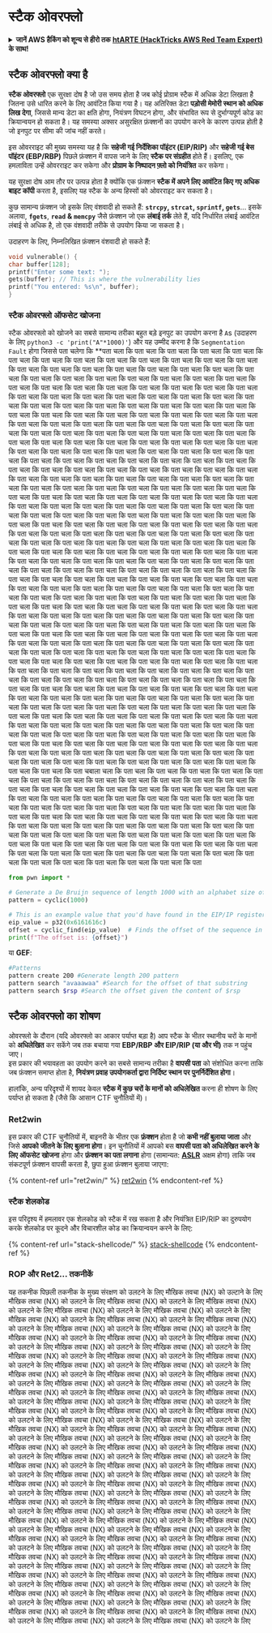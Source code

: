 # स्टैक ओवरफ्लो

<details>

<summary><strong>जानें AWS हैकिंग को शून्य से हीरो तक</strong> <a href="https://training.hacktricks.xyz/courses/arte"><strong>htARTE (HackTricks AWS Red Team Expert)</strong></a><strong> के साथ!</strong></summary>

HackTricks का समर्थन करने के अन्य तरीके:

* यदि आप अपनी **कंपनी का विज्ञापन HackTricks में देखना चाहते हैं** या **HackTricks को PDF में डाउनलोड करना चाहते हैं** तो [**सब्सक्रिप्शन प्लान्स**](https://github.com/sponsors/carlospolop) देखें!
* [**आधिकारिक PEASS और HackTricks स्वैग**](https://peass.creator-spring.com) प्राप्त करें
* हमारे विशेष [**NFTs**](https://opensea.io/collection/the-peass-family) कलेक्शन **The PEASS Family** की खोज करें
* **शामिल हों** 💬 [**डिस्कॉर्ड समूह**](https://discord.gg/hRep4RUj7f) या [**टेलीग्राम समूह**](https://t.me/peass) और हमें **ट्विटर** 🐦 [**@hacktricks\_live**](https://twitter.com/hacktricks\_live)** पर फॉलो** करें।
* **अपने हैकिंग ट्रिक्स साझा करें, PRs सबमिट करके** [**HackTricks**](https://github.com/carlospolop/hacktricks) और [**HackTricks Cloud**](https://github.com/carlospolop/hacktricks-cloud) github repos में।

</details>

## स्टैक ओवरफ्लो क्या है

**स्टैक ओवरफ्लो** एक सुरक्षा दोष है जो उस समय होता है जब कोई प्रोग्राम स्टैक में अधिक डेटा लिखता है जितना उसे धारित करने के लिए आवंटित किया गया है। यह अतिरिक्त डेटा **पड़ोसी मेमोरी स्थान को अधिक लिख देगा**, जिससे मान्य डेटा का क्षति होगा, नियंत्रण विघटन होगा, और संभावित रूप से दुर्भाग्यपूर्ण कोड का क्रियान्वयन हो सकता है। यह समस्या अक्सर असुरक्षित फ़ंक्शनों का उपयोग करने के कारण उत्पन्न होती है जो इनपुट पर सीमा की जांच नहीं करते।

इस ओवरराइट की मुख्य समस्या यह है कि **सहेजी गई निर्देशिका पॉइंटर (EIP/RIP)** और **सहेजी गई बेस पॉइंटर (EBP/RBP)** पिछले फ़ंक्शन में वापस जाने के लिए **स्टैक पर संग्रहीत** होते हैं। इसलिए, एक हमलाविता उन्हें ओवरराइट कर सकेगा और **प्रोग्राम के निष्पादन फ़्लो को नियंत्रित** कर सकेगा।

यह सुरक्षा दोष आम तौर पर उत्पन्न होता है क्योंकि एक फ़ंक्शन **स्टैक में अपने लिए आवंटित किए गए अधिक बाइट कॉपी** करता है, इसलिए यह स्टैक के अन्य हिस्सों को ओवरराइट कर सकता है।

कुछ सामान्य फ़ंक्शन जो इसके लिए वंशवादी हो सकते हैं: **`strcpy`, `strcat`, `sprintf`, `gets`**... इसके अलावा, **`fgets`**, **`read` & `memcpy`** जैसे फ़ंक्शन जो एक **लंबाई तर्क** लेते हैं, यदि निर्धारित लंबाई आवंटित लंबाई से अधिक है, तो एक वंशवादी तरीके से उपयोग किया जा सकता है।

उदाहरण के लिए, निम्नलिखित फ़ंक्शन वंशवादी हो सकते हैं:
```c
void vulnerable() {
char buffer[128];
printf("Enter some text: ");
gets(buffer); // This is where the vulnerability lies
printf("You entered: %s\n", buffer);
}
```
### स्टैक ओवरफ्लो ऑफसेट खोजना

स्टैक ओवरफ्लो को खोजने का सबसे सामान्य तरीका बहुत बड़े इनपुट का उपयोग करना है `A`s (उदाहरण के लिए `python3 -c 'print("A"*1000)'`) और यह उम्मीद करना है कि `Segmentation Fault` होगा जिससे पता चलेगा कि **पता चला कि पता चला कि पता चला कि पता चला कि पता चला कि पता चला कि पता चला कि पता चला कि पता चला कि पता चला कि पता चला कि पता चला कि पता चला कि पता चला कि पता चला कि पता चला कि पता चला कि पता चला कि पता चला कि पता चला कि पता चला कि पता चला कि पता चला कि पता चला कि पता चला कि पता चला कि पता चला कि पता चला कि पता चला कि पता चला कि पता चला कि पता चला कि पता चला कि पता चला कि पता चला कि पता चला कि पता चला कि पता चला कि पता चला कि पता चला कि पता चला कि पता चला कि पता चला कि पता चला कि पता चला कि पता चला कि पता चला कि पता चला कि पता चला कि पता चला कि पता चला कि पता चला कि पता चला कि पता चला कि पता चला कि पता चला कि पता चला कि पता चला कि पता चला कि पता चला कि पता चला कि पता चला कि पता चला कि पता चला कि पता चला कि पता चला कि पता चला कि पता चला कि पता चला कि पता चला कि पता चला कि पता चला कि पता चला कि पता चला कि पता चला कि पता चला कि पता चला कि पता चला कि पता चला कि पता चला कि पता चला कि पता चला कि पता चला कि पता चला कि पता चला कि पता चला कि पता चला कि पता चला कि पता चला कि पता चला कि पता चला कि पता चला कि पता चला कि पता चला कि पता चला कि पता चला कि पता चला कि पता चला कि पता चला कि पता चला कि पता चला कि पता चला कि पता चला कि पता चला कि पता चला कि पता चला कि पता चला कि पता चला कि पता चला कि पता चला कि पता चला कि पता चला कि पता चला कि पता चला कि पता चला कि पता चला कि पता चला कि पता चला कि पता चला कि पता चला कि पता चला कि पता चला कि पता चला कि पता चला कि पता चला कि पता चला कि पता चला कि पता चला कि पता चला कि पता चला कि पता चला कि पता चला कि पता चला कि पता चला कि पता चला कि पता चला कि पता चला कि पता चला कि पता चला कि पता चला कि पता चला कि पता चला कि पता चला कि पता चला कि पता चला कि पता चला कि पता चला कि पता चला कि पता चला कि पता चला कि पता चला कि पता चला कि पता चला कि पता चला कि पता चला कि पता चला कि पता चला कि पता चला कि पता चला कि पता चला कि पता चला कि पता चला कि पता चला कि पता चला कि पता चला कि पता चला कि पता चला कि पता चला कि पता चला कि पता चला कि पता चला कि पता चला कि पता चला कि पता चला कि पता चला कि पता चला कि पता चला कि पता चला कि पता चला कि पता चला कि पता चला कि पता चला कि पता चला कि पता चला कि पता चला कि पता चला कि पता चला कि पता चला कि पता चला कि पता चला कि पता चला कि पता चला कि पता चला कि पता चला कि पता चला कि पता चला कि पता चला कि पता चला कि पता चला कि पता चला कि पता चला कि पता चला कि पता चला कि पता चला कि पता चला कि पता चला कि पता चला कि पता चला कि पता चला कि पता चला कि पता चला कि पता चला कि पता चला कि पता चला कि पता चला कि पता चला कि पता चला कि पता चला कि पता चला कि पता चला कि पता चला कि पता चला कि पता चला कि पता चला कि पता चला कि पता चला कि पता चला कि पता चला कि पता चला कि पता चला कि पता चला कि पता चला कि पता चला कि पता चला कि पता चला कि पता चला कि पता चला कि पता चला कि पता चला कि पता चला कि पता चला कि पता चला कि पता चला कि पता चला कि पता चला कि पता चला कि पता चला कि पता चला कि पता चला कि पता चला कि पता चला कि पता चला कि पता चला कि पता चला कि पता चला कि पता चला कि पता चला कि पता चला कि पता चला कि पता चला कि पता चला कि पता चला कि पता चला कि पता चला कि पता चला कि पता चला कि पता चला कि पता चला कि पता चला कि पता चला कि पता चला कि पता चला कि पता चला कि पता चला कि पता चला कि पता चला कि पता चला कि पता चला कि पता चला कि पता चला कि पता चला कि पता चला कि पता चला कि पता चला कि पता चला कि पता चला कि पता चला कि पता चला कि पता चला कि पता चला कि पता चला कि पता चला कि पता चला कि पता चला कि पता चला कि पता चला कि पता चला कि पता चला कि पता चला कि पता चला कि पता चला कि पता चला कि पता चला कि पता चला कि पता चला कि पता चला कि पता चला कि पता चला कि पता चला कि पता चला कि पता चला कि पता चला कि पता चला कि पता चला कि पता चला कि पता चला कि पता चला कि पता चला कि पता चला कि पता चला कि पता चला कि पता चला कि पता चला कि पता चला कि पता चला कि पता चला कि पता चला कि पता चला कि पता चला कि पता चला कि पता चला कि पता चला कि पता चला कि पता चला कि पता चला कि पता चला कि पता चला कि पता चला कि पता चला कि पता चला कि पता चला कि पता चला कि पता चला कि पता चला कि पता चला कि पता चला कि पता चला कि पता चला कि पता चला कि पता चला कि पता चला कि पता चला कि पता चबाला चला कि पता चला कि पता चला कि पता चला कि पता चला कि पता चला कि पता चला कि पता चला कि पता चला कि पता चला कि पता चला कि पता चला कि पता चला कि पता चला कि पता चला कि पता चला कि पता चला कि पता चला कि पता चला कि पता चला कि पता चला कि पता चला कि पता चला कि पता चला कि पता चला कि पता चला कि पता चला कि पता चला कि पता चला कि पता चला कि पता चला कि पता चला कि पता चला कि पता चला कि पता चला कि पता चला कि पता चला कि पता चला कि पता चला कि पता चला कि पता चला कि पता चला कि पता चला कि पता चला कि पता चला कि पता चला कि पता चला कि पता चला कि पता चला कि पता चला कि पता चला कि पता चला कि पता चला कि पता चला कि पता चला कि पता चला कि पता चला कि पता चला कि पता चला कि पता चला कि पता चला कि पता चला कि पता चला कि पता चला कि पता चला कि पता चला कि पता चला कि पता चला कि पता चला कि पता चला कि पता चला कि पता चला कि पता चला कि पता चला कि पता चला कि पता चला कि पता चला कि पता चला कि पता चला कि पता चला कि पता
```python
from pwn import *

# Generate a De Bruijn sequence of length 1000 with an alphabet size of 256 (byte values)
pattern = cyclic(1000)

# This is an example value that you'd have found in the EIP/IP register upon crash
eip_value = p32(0x6161616c)
offset = cyclic_find(eip_value)  # Finds the offset of the sequence in the De Bruijn pattern
print(f"The offset is: {offset}")
```
या **GEF**:
```bash
#Patterns
pattern create 200 #Generate length 200 pattern
pattern search "avaaawaa" #Search for the offset of that substring
pattern search $rsp #Search the offset given the content of $rsp
```
## स्टैक ओवरफ्लो का शोषण

ओवरफ्लो के दौरान (यदि ओवरफ्लो का आकार पर्याप्त बड़ा है) आप स्टैक के भीतर स्थानीय चरों के मानों को **अधिलेखित** कर सकेंगे जब तक बचाया गया **EBP/RBP और EIP/RIP (या और भी)** तक न पहुंच जाए।\
इस प्रकार की भयावहता का उपयोग करने का सबसे सामान्य तरीका है **वापसी पता** को संशोधित करना ताकि जब फ़ंक्शन समाप्त होता है, **नियंत्रण प्रवाह उपयोगकर्ता द्वारा निर्दिष्ट स्थान पर पुनर्निर्देशित होगा**।

हालांकि, अन्य परिदृश्यों में शायद केवल **स्टैक में कुछ चरों के मानों को अधिलेखित** करना ही शोषण के लिए पर्याप्त हो सकता है (जैसे कि आसान CTF चुनौतियों में)।

### Ret2win

इस प्रकार की CTF चुनौतियों में, बाइनरी के भीतर एक **फ़ंक्शन** होता है जो **कभी नहीं बुलाया जाता** और जिसे **आपको जीतने के लिए बुलाना होगा**। इन चुनौतियों में आपको बस **वापसी पता को अधिलेखित करने के लिए ऑफसेट खोजना** होगा और **फ़ंक्शन का पता लगाना** होगा (सामान्यत: [**ASLR**](../common-binary-protections-and-bypasses/aslr/) अक्षम होगा) ताकि जब संकटपूर्ण फ़ंक्शन वापसी करता है, छुपा हुआ फ़ंक्शन बुलाया जाएगा:

{% content-ref url="ret2win/" %}
[ret2win](ret2win/)
{% endcontent-ref %}

### स्टैक शेलकोड

इस परिदृश्य में हमलावर एक शेलकोड को स्टैक में रख सकता है और नियंत्रित EIP/RIP का दुरुपयोग करके शेलकोड पर कूदने और विचारशील कोड का क्रियान्वयन करने के लिए:

{% content-ref url="stack-shellcode/" %}
[stack-shellcode](stack-shellcode/)
{% endcontent-ref %}

### ROP और Ret2... तकनीकें

यह तकनीक पिछली तकनीक के मुख्य संरक्षण को उलटने के लिए मौखिक तवचा (NX) को उल्टाने के लिए मौखिक तवचा (NX) को उलटने के लिए मौखिक तवचा (NX) को उलटने के लिए मौखिक तवचा (NX) को उलटने के लिए मौखिक तवचा (NX) को उलटने के लिए मौखिक तवचा (NX) को उलटने के लिए मौखिक तवचा (NX) को उलटने के लिए मौखिक तवचा (NX) को उलटने के लिए मौखिक तवचा (NX) को उलटने के लिए मौखिक तवचा (NX) को उलटने के लिए मौखिक तवचा (NX) को उलटने के लिए मौखिक तवचा (NX) को उलटने के लिए मौखिक तवचा (NX) को उलटने के लिए मौखिक तवचा (NX) को उलटने के लिए मौखिक तवचा (NX) को उलटने के लिए मौखिक तवचा (NX) को उलटने के लिए मौखिक तवचा (NX) को उलटने के लिए मौखिक तवचा (NX) को उलटने के लिए मौखिक तवचा (NX) को उलटने के लिए मौखिक तवचा (NX) को उलटने के लिए मौखिक तवचा (NX) को उलटने के लिए मौखिक तवचा (NX) को उलटने के लिए मौखिक तवचा (NX) को उलटने के लिए मौखिक तवचा (NX) को उलटने के लिए मौखिक तवचा (NX) को उलटने के लिए मौखिक तवचा (NX) को उलटने के लिए मौखिक तवचा (NX) को उलटने के लिए मौखिक तवचा (NX) को उलटने के लिए मौखिक तवचा (NX) को उलटने के लिए मौखिक तवचा (NX) को उलटने के लिए मौखिक तवचा (NX) को उलटने के लिए मौखिक तवचा (NX) को उलटने के लिए मौखिक तवचा (NX) को उलटने के लिए मौखिक तवचा (NX) को उलटने के लिए मौखिक तवचा (NX) को उलटने के लिए मौखिक तवचा (NX) को उलटने के लिए मौखिक तवचा (NX) को उलटने के लिए मौखिक तवचा (NX) को उलटने के लिए मौखिक तवचा (NX) को उलटने के लिए मौखिक तवचा (NX) को उलटने के लिए मौखिक तवचा (NX) को उलटने के लिए मौखिक तवचा (NX) को उलटने के लिए मौखिक तवचा (NX) को उलटने के लिए मौखिक तवचा (NX) को उलटने के लिए मौखिक तवचा (NX) को उलटने के लिए मौखिक तवचा (NX) को उलटने के लिए मौखिक तवचा (NX) को उलटने के लिए मौखिक तवचा (NX) को उलटने के लिए मौखिक तवचा (NX) को उलटने के लिए मौखिक तवचा (NX) को उलटने के लिए मौखिक तवचा (NX) को उलटने के लिए मौखिक तवचा (NX) को उलटने के लिए मौखिक तवचा (NX) को उलटने के लिए मौखिक तवचा (NX) को उलटने के लिए मौखिक तवचा (NX) को उलटने के लिए मौखिक तवचा (NX) को उलटने के लिए मौखिक तवचा (NX) को उलटने के लिए मौखिक तवचा (NX) को उलटने के लिए मौखिक तवचा (NX) को उलटने के लिए मौखिक तवचा (NX) को उलटने के लिए मौखिक तवचा (NX) को उलटने के लिए मौखिक तवचा (NX) को उलटने के लिए मौखिक तवचा (NX) को उलटने के लिए मौखिक तवचा (NX) को उलटने के लिए मौखिक तवचा (NX) को उलटने के लिए मौखिक तवचा (NX) को उलटने के लिए मौखिक तवचा (NX) को उलटने के लिए मौखिक तवचा (NX) को उलटने के लिए मौखिक तवचा (NX) को उलटने के लिए मौखिक तवचा (NX) को उलटने के लिए मौखिक तवचा (NX) को उलटने के लिए मौखिक तवचा (NX) को उलटने के लिए मौखिक तवचा (NX) को उलटने के लिए मौखिक तवचा (NX) को उलटने के लिए मौखिक तवचा (NX) को उलटने के लिए मौखिक तवचा (NX) को उलटने के लिए मौखिक तवचा (NX) को उलटने के लिए मौखिक तवचा (NX) को उलटने के लिए मौखिक तवचा (NX) को उलटने के लिए मौखिक तवचा (NX) को उलटने के लिए मौखिक तवचा (NX) को उलटने के लिए मौखिक तवचा (NX) को उलटने के लिए मौखिक तवचा (NX) को उलटने के लिए मौखिक तवचा (NX) को उलटने के लिए मौखिक तवचा (NX) को उलटने के लिए मौखिक तवचा (NX) को उलटने के लिए मौखिक तवचा (NX) को उलटने के लिए मौखिक तवचा (NX) को उलटने के लिए मौखिक तवचा (NX) को उलटने के लिए मौखिक तवचा (NX) को उलटने के लिए मौखिक तवचा (NX) को उलटने के लिए
